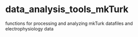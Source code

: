 # data_analysis_tools_mkTurk
functions for processing and analyzing mkTurk datafiles and electrophysiology data 

